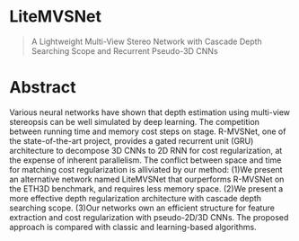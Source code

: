 # LiteMVSNet
> A Lightweight Multi-View Stereo Network with Cascade Depth Searching Scope and Recurrent Pseudo-3D CNNs

# Abstract

Various neural networks have shown that depth estimation using multi-view stereopsis can be well simulated by deep learning. The competition between running time and memory cost steps on stage. R-MVSNet, one of the state-of-the-art project, provides a gated recurrent unit (GRU) architecture to decompose 3D CNNs to 2D RNN for cost regularization, at the expense of inherent parallelism. The conflict between space and time for matching cost regularization is alliviated by our method: (1)We present an alternative network named LiteMVSNet that ourperforms R-MVSNet on the ETH3D benchmark, and requires less memory space. (2)We present a more effective depth regularization architecture with cascade depth searching scope. (3)Our networks own an efficient structure for feature extraction and cost regularization with pseudo-2D/3D CNNs. The proposed approach is compared with classic and learning-based algorithms.
